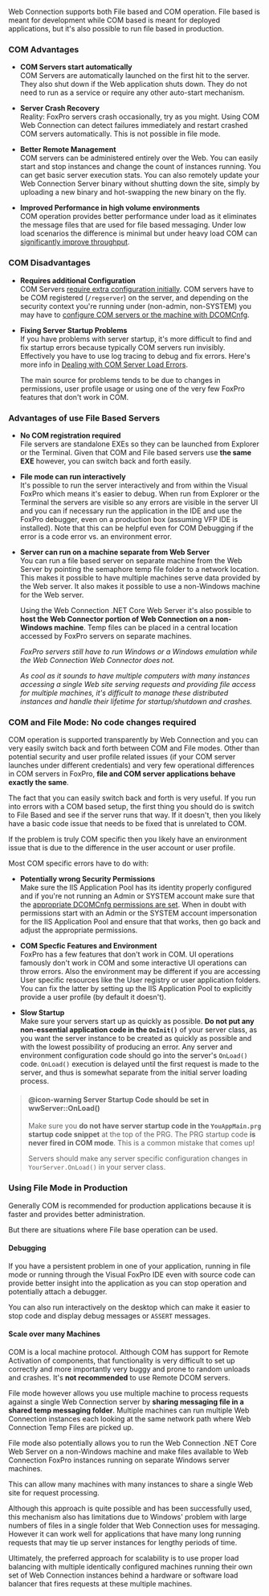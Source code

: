 Web Connection supports both File based and COM operation. File based is meant for development while COM based is meant for deployed applications, but it's also possible to run file based in production.

### COM Advantages

* **COM Servers start automatically**  
COM Servers are automatically launched on the first hit to the server. They also shut down if the Web application shuts down. They do not need to run as a service or require any other auto-start mechanism.

* **Server Crash Recovery**  
Reality: FoxPro servers crash occasionally, try as you might. Using COM Web Connection can detect failures immediately and restart crashed COM servers automatically. This is not possible in file mode.

* **Better Remote Management**  
COM servers can be administered entirely over the Web. You can easily start and stop instances and change the count of instances running. You can get basic server execution stats. You can also remotely update your Web Connection Server binary without shutting down the site, simply by uploading a new binary and hot-swapping the new binary on the fly.

* **Improved Performance in high volume environments**  
COM operation provides better performance under load as it eliminates the message files that are used for file based messaging. Under low load scenarios the difference is minimal but under heavy load COM can <a href="http://west-wind.com/weblog/posts/1475.aspx" target="top">significantly improve throughput</a>.

### COM Disadvantages

* **Requires additional Configuration**  
COM Servers [require extra configuration initially](dm-topic://_s901dvuwg). COM servers have to be COM registered (`/regserver`) on the server, and depending on the security context you're running under (non-admin, non-SYSTEM) you may have to [configure COM servers or the machine with DCOMCnfg](VFPS://Topic/_4KG0Z4G3P).

* **Fixing Server Startup Problems**  
If you have problems with server startup, it's more difficult to find and fix startup errors because typically COM servers run invisibly. Effectively you have to use log tracing to debug and fix errors. Here's more info in [Dealing with COM Server Load Errors](VFPS://Topic/_4BZ0UBTI4).
  
  The main source for problems tends to be due to changes in permissions, user profile usage or using one of the very few FoxPro features that don't work in COM.

### Advantages of use File Based Servers

* **No COM registration required**  
File servers are standalone EXEs so they can be launched from Explorer or the Terminal. Given that COM and File based servers use **the same EXE** however, you can switch back and forth easily.

* **File mode can run interactively**  
It's possible to run the server interactively and from within the  Visual FoxPro which means it's easier to debug. When run from Explorer or the Terminal the servers are visible so any errors are visible in the server UI and you can if necessary run the application in the IDE and use the FoxPro debugger, even on a production box (assuming VFP IDE is installed). Note that this can be helpful even for COM Debugging if the error is a code error vs. an environment error.

* **Server can run on a machine separate from Web Server**   
You can run a file based server on separate machine from the Web Server by pointing the semaphore temp file folder to a network location. This makes it possible to have multiple machines serve data provided by the Web server. It also makes it possible to use a non-Windows machine for the Web server.
  
  Using the Web Connection .NET Core Web Server it's also possible to **host the Web Connector portion of Web Connection on a non-Windows machine**. Temp files can be placed in a central location accessed by FoxPro servers on separate machines.  

  *FoxPro servers still have to run Windows or a Windows emulation while the Web Connection Web Connector does not.*  

  *As cool as it sounds to have multiple computers with many instances accessing a single Web site serving requests and providing file access for multiple machines, it's difficult to manage these distributed instances and handle their lifetime for startup/shutdown and crashes.*

### COM and File Mode: No code changes required
COM operation is supported transparently by Web Connection and you can very easily switch back and forth between COM and File modes. Other than potential security and user profile related issues (if your COM server launches under different credentials) and very few operational differences in COM servers in FoxPro, **file and COM server applications behave exactly the same**. 

The fact that you can easily switch back and forth is very useful. If you run into errors with a COM based setup, the first thing you should do is switch to File Based and see if the server runs that way. If it doesn't, then you likely have a basic code issue that needs to be fixed that is unrelated to COM.

If the problem is truly COM specific then you likely have an environment issue that is due to the difference in the user account or user profile.

Most COM specific errors have to do with:

* **Potentially wrong Security Permissions**  
Make sure the IIS Application Pool has its identity properly configured and if you're not running an Admin or SYSTEM account make sure that the [appropriate DCOMCnfg permissions are set](VFPS://Topic/_4KG0Z4G3P). When in doubt with permissions start with an Admin or the SYSTEM account impersonation for the IIS Application Pool and ensure that that works, then go back and adjust the appropriate permissions.

* **COM Specfic Features and Environment**  
FoxPro has a few features that don't work in COM. UI operations famously don't work in COM and some interactive UI operations can throw errors. Also the environment may be different if you are accessing User specific resources like the User registry or user application folders. You can fix the latter by setting up the IIS Application Pool to explicitly provide a user profile (by default it doesn't).

* **Slow Startup**  
Make sure your servers start up as quickly as possible. **Do not put any non-essential application code in the `OnInit()`** of your server class, as you want the server instance to be created as quickly as possible and with the lowest possibility of producing an error. Any server and environment configuration code should go into the server's `OnLoad()` code.  `OnLoad()` execution is delayed until the first request is made to the server, and thus is somewhat separate from the initial server loading process.

> #### @icon-warning Server Startup Code should be set in wwServer::OnLoad()
> Make sure you **do not have server startup code in the `YouAppMain.prg` startup code snippet** at the top of the PRG. The PRG startup code **is never fired in COM mode**. This is a common mistake that comes up!
>
> Servers should make any server specific configuration changes in `YourServer.OnLoad()` in your server class. 

### Using File Mode in Production
Generally COM is recommended for production applications because it is faster and provides better administration.

But there are situations where File base operation can be used.

#### Debugging
If you have a persistent problem in one of your application, running in file mode or running through the Visual FoxPro IDE even with source code can provide better insight into the application as you can stop operation and potentially attach a debugger.

You can also run interactively on the desktop which can make it easier to stop code and display debug messages or `ASSERT` messages.

#### Scale over many Machines
COM is a local machine protocol. Although COM has support for Remote Activation of components, that functionality is very difficult to set up correctly and more importantly very buggy and prone to random unloads and crashes. It's  **not recommended** to use Remote DCOM servers.

File mode however allows you use multiple machine to process requests against a single Web Connection server by **sharing messaging file in a shared temp messaging folder**. Multiple machines can run multiple Web Connection instances each looking at the same network path where Web Connection Temp Files are picked up. 

File mode also potentially allows you to run the Web Connection .NET Core Web Server on a non-Windows machine and make files available to Web Connection FoxPro instances running on separate Windows server machines.

This can allow many machines with many instances to share a single Web site for request processing.

Although this approach is quite possible and has been successfully used, this mechanism also has limitations due to Windows' problem with large numbers of files in a single folder that Web Connection uses for messaging. However it can work well for applications that have many long running requests that may tie up server instances for lengthy periods of time.

Ultimately, the preferred approach for scalability is to use proper load balancing with multiple identically configured machines running their own set of Web Connection instances behind a hardware or software load balancer that fires requests at these multiple machines.